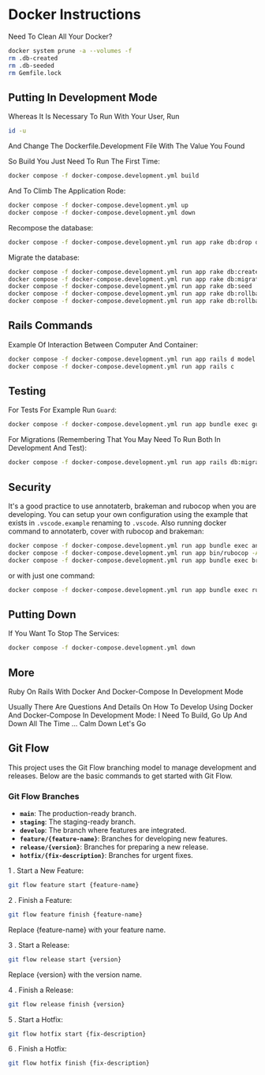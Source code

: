 # Docker Instructions

Need To Clean All Your Docker?

```bash
docker system prune -a --volumes -f
rm .db-created
rm .db-seeded
rm Gemfile.lock
```

## Putting In Development Mode

Whereas It Is Necessary To Run With Your User, Run

```bash
id -u
```

And Change The Dockerfile.Development File With The Value You Found

So Build You Just Need To Run The First Time:

```bash
docker compose -f docker-compose.development.yml build
```

And To Climb The Application Rode:

```bash
docker compose -f docker-compose.development.yml up
docker compose -f docker-compose.development.yml down
```

Recompose the database:

```bash
docker compose -f docker-compose.development.yml run app rake db:drop db:create db:migrate db:seed
```

Migrate the database:

```bash
docker compose -f docker-compose.development.yml run app rake db:create
docker compose -f docker-compose.development.yml run app rake db:migrate
docker compose -f docker-compose.development.yml run app rake db:seed
docker compose -f docker-compose.development.yml run app rake db:rollback
docker compose -f docker-compose.development.yml run app rake db:rollback db:migrate
```

## Rails Commands

Example Of Interaction Between Computer And Container:

```bash
docker compose -f docker-compose.development.yml run app rails d model comment
docker compose -f docker-compose.development.yml run app rails c
```

## Testing

For Tests For Example Run `Guard`:

```bash
docker compose -f docker-compose.development.yml run app bundle exec guard
```

For Migrations (Remembering That You May Need To Run Both In Development And Test):

```bash
docker compose -f docker-compose.development.yml run app rails db:migrate
```

## Security

It's a good practice to use annotaterb, brakeman and rubocop when you are developing. You can setup your own configuration using the example that exists in `.vscode.example` renaming to `.vscode`. Also running docker command to annotaterb, cover with rubocop and brakeman:

```bash
docker compose -f docker-compose.development.yml run app bundle exec annotaterb models
docker compose -f docker-compose.development.yml run app bin/rubocop -A
docker compose -f docker-compose.development.yml run app bundle exec brakeman
```

or with just one command:

```bash
docker compose -f docker-compose.development.yml run app bundle exec rubocop -A ; docker compose -f docker-compose.development.yml run app bundle exec brakeman ; docker compose -f docker-compose.development.yml run app bundle exec annotaterb models
```

## Putting Down

If You Want To Stop The Services:

```bash
docker compose -f docker-compose.development.yml down
```

## More

Ruby On Rails With Docker And Docker-Compose In Development Mode

Usually There Are Questions And Details On How To Develop Using Docker And Docker-Compose In Development Mode: I Need To Build, Go Up And Down All The Time ... Calm Down Let's Go

## Git Flow

This project uses the Git Flow branching model to manage development and releases. Below are the basic commands to get started with Git Flow.

### Git Flow Branches

- **`main`**: The production-ready branch.
- **`staging`**: The staging-ready branch.
- **`develop`**: The branch where features are integrated.
- **`feature/{feature-name}`**: Branches for developing new features.
- **`release/{version}`**: Branches for preparing a new release.
- **`hotfix/{fix-description}`**: Branches for urgent fixes.

1 . Start a New Feature:

```bash
git flow feature start {feature-name}
```

2 . Finish a Feature:

```bash
git flow feature finish {feature-name}
```

Replace {feature-name} with your feature name.

3 . Start a Release:

```bash
git flow release start {version}
```

Replace {version} with the version name.

4 . Finish a Release:

```bash
git flow release finish {version}
```

5 . Start a Hotfix:

```bash
git flow hotfix start {fix-description}
```

6 . Finish a Hotfix:

```bash
git flow hotfix finish {fix-description}
```
